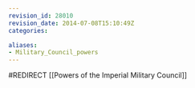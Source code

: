 ```yaml
---
revision_id: 28010
revision_date: 2014-07-08T15:10:49Z
categories:

aliases:
- Military_Council_powers
---
```


#REDIRECT [[Powers of the Imperial Military Council]]